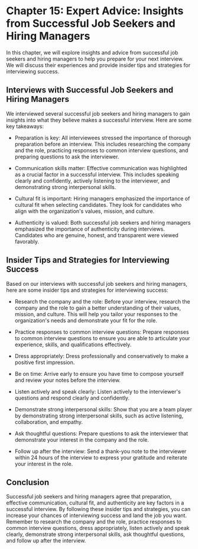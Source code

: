 Chapter 15: Expert Advice: Insights from Successful Job Seekers and Hiring Managers
===================================================================================

In this chapter, we will explore insights and advice from successful job seekers and hiring managers to help you prepare for your next interview. We will discuss their experiences and provide insider tips and strategies for interviewing success.

Interviews with Successful Job Seekers and Hiring Managers
----------------------------------------------------------

We interviewed several successful job seekers and hiring managers to gain insights into what they believe makes a successful interview. Here are some key takeaways:

* Preparation is key: All interviewees stressed the importance of thorough preparation before an interview. This includes researching the company and the role, practicing responses to common interview questions, and preparing questions to ask the interviewer.

* Communication skills matter: Effective communication was highlighted as a crucial factor in a successful interview. This includes speaking clearly and confidently, actively listening to the interviewer, and demonstrating strong interpersonal skills.

* Cultural fit is important: Hiring managers emphasized the importance of cultural fit when selecting candidates. They look for candidates who align with the organization's values, mission, and culture.

* Authenticity is valued: Both successful job seekers and hiring managers emphasized the importance of authenticity during interviews. Candidates who are genuine, honest, and transparent were viewed favorably.

Insider Tips and Strategies for Interviewing Success
----------------------------------------------------

Based on our interviews with successful job seekers and hiring managers, here are some insider tips and strategies for interviewing success:

* Research the company and the role: Before your interview, research the company and the role to gain a better understanding of their values, mission, and culture. This will help you tailor your responses to the organization's needs and demonstrate your fit for the role.

* Practice responses to common interview questions: Prepare responses to common interview questions to ensure you are able to articulate your experience, skills, and qualifications effectively.

* Dress appropriately: Dress professionally and conservatively to make a positive first impression.

* Be on time: Arrive early to ensure you have time to compose yourself and review your notes before the interview.

* Listen actively and speak clearly: Listen actively to the interviewer's questions and respond clearly and confidently.

* Demonstrate strong interpersonal skills: Show that you are a team player by demonstrating strong interpersonal skills, such as active listening, collaboration, and empathy.

* Ask thoughtful questions: Prepare questions to ask the interviewer that demonstrate your interest in the company and the role.

* Follow up after the interview: Send a thank-you note to the interviewer within 24 hours of the interview to express your gratitude and reiterate your interest in the role.

Conclusion
----------

Successful job seekers and hiring managers agree that preparation, effective communication, cultural fit, and authenticity are key factors in a successful interview. By following these insider tips and strategies, you can increase your chances of interviewing success and land the job you want. Remember to research the company and the role, practice responses to common interview questions, dress appropriately, listen actively and speak clearly, demonstrate strong interpersonal skills, ask thoughtful questions, and follow up after the interview.
